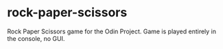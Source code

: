 # rock-paper-scissors

Rock Paper Scissors game for the Odin Project.
Game is played entirely in the console, no GUI.